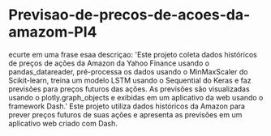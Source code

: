 # Previsao-de-precos-de-acoes-da-amazom-PI4
  ecurte em uma frase esaa descriçao: 'Este projeto coleta dados históricos de preços de ações da Amazon da Yahoo Finance usando o pandas_datareader, pré-processa os dados usando o MinMaxScaler do Scikit-learn, treina um modelo LSTM usando o Sequential do Keras e faz previsões para preços futuros das ações. As previsões são visualizadas usando o plotly.graph_objects e exibidas em um aplicativo da web usando o framework Dash.'  Este projeto utiliza dados históricos da Amazon para prever preços futuros de suas ações e apresenta as previsões em um aplicativo web criado com Dash.
